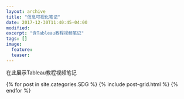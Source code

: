 ```yaml
---
layout: archive
title: "信息可视化笔记"
date: 2017-12-30T11:40:45-04:00
modified:
excerpt: "含Tableau教程视频笔记"
tags: []
image: 
  feature: 
  teaser:
---
```


在此展示Tableau教程视频笔记

<div class="tiles">
{% for post in site.categories.SDG %}
  {% include post-grid.html %}
{% endfor %}
</div><!-- /.tiles 把所有categories 有 infovis 的列出来-->